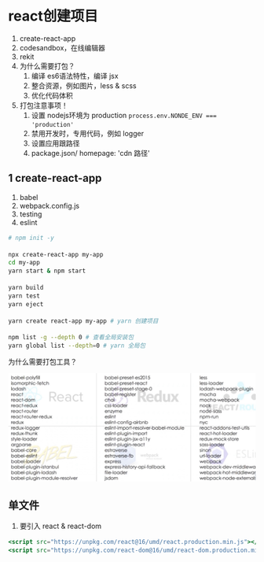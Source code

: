 # react创建项目

1. create-react-app
2. codesandbox，在线编辑器
3. rekit
4. 为什么需要打包？
   1. 编译 es6语法特性，编译 jsx
   2. 整合资源，例如图片，less & scss
   3. 优化代码体积
5. 打包注意事项！
   1. 设置 nodejs环境为 production `process.env.NONDE_ENV === 'production'`
   2. 禁用开发时，专用代码，例如 logger
   3. 设置应用跟路径
   4. package.json/ homepage: 'cdn 路径'





## 1 create-react-app

1. babel
2. webpack.config.js
3. testing
4. eslint



```bash
# npm init -y

npx create-react-app my-app
cd my-app
yarn start & npm start

yarn build
yarn test
yarn eject

yarn create react-app my-app # yarn 创建项目

npm list -g --depth 0 # 查看全局安装包
yarn global list --depth=0 # yarn 全局包
```



为什么需要打包工具？

![babel](images/babel.jpg)



## 单文件



























1. 要引入 react & react-dom

```jsx
<script src="https://unpkg.com/react@16/umd/react.production.min.js"></script>
<script src="https://unpkg.com/react-dom@16/umd/react-dom.production.min.js"></script>
```


